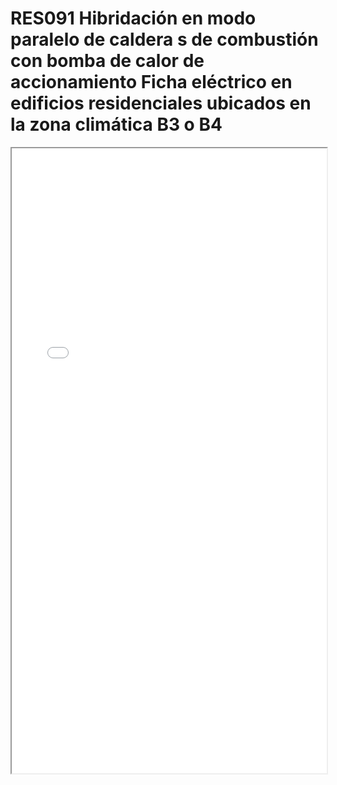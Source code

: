 # RES091  Hibridación en modo paralelo de caldera s de combustión con bomba de calor de accionamiento Ficha eléctrico en edificios residenciales ubicados en la zona climática B3 o B4

<iframe src="../RES091  Hibridación en modo paralelo de caldera s de combustión con bomba de calor de accionamiento Ficha eléctrico en edificios residenciales ubicados en la zona climática B3 o B4.pdf" width="100%" height="1000px"></iframe>
